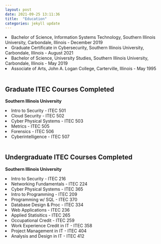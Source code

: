 ```yaml
---
layout: post
date: 2021-09-25 13:11:36
title:  "Education"
categories: jekyll update
---
```


<li>Bachelor of Science, Information Systems Technology, Southern Illinois University, Carbondale, Illinois -  December 2019
</li>

<li>Graduate Certificate in Cybersecurity, Southern Illinois University, Carbondale, Illinois - August 2021  
</li>

<li>Bachelor of Science, University Studies, Southern Illinois University, Carbondale, Illinois - May 2019
</li>

<li> Associate of Arts, John A. Logan College, Carterville, Illinois - May 1995
</li>


<br>

Graduate ITEC Courses Completed 
---
**Southern Illinois University**
<br>
<li>Intro to Security - ITEC 501</li>
<li>Cloud Security - ITEC 502</li>
<li>Cyber Physical Systems - ITEC 503</li>
<li>Metrics - ITEC 505</li>
<li>Forensics - ITEC 506</li>
<li>Cyberintelligence - ITEC 507</li>

<br>

Undergraduate ITEC Courses Completed
---
**Southern Illinois University**
<br>
<li>Intro to Security - ITEC 216</li>
<li>Networking Fundamentals - ITEC 224</li>
<li>Cyber Physical Systems - ITEC 365</li>
<li>Intro to Programming - ITEC 209</li>
<li>Programming w/ SQL - ITEC 370</li>
<li>Database Design & Proc - ITEC 334</li>
<li>Web Applications - ITEC 236</li>
<li>Applied Statisitics - ITEC 265</li>
<li>Occupational Credit - ITEC 259</li>
<li>Work Experience Credit in IT - ITEC 358</li>
<li>Project Management in IT - ITEC 404</li>
<li>Analysis and Design in IT - ITEC 412</li>
<br>




